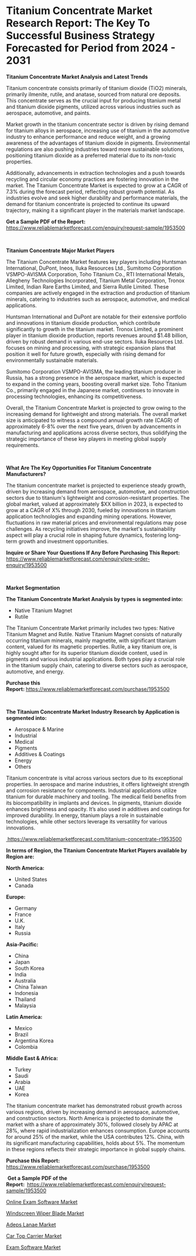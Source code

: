 <p><h1>Titanium Concentrate Market Research Report: The Key To Successful Business Strategy Forecasted for Period from 2024 - 2031</h1></p><p><strong>Titanium Concentrate Market Analysis and Latest Trends</strong></p>
<p><p>Titanium concentrate consists primarily of titanium dioxide (TiO2) minerals, primarily ilmenite, rutile, and anatase, sourced from natural ore deposits. This concentrate serves as the crucial input for producing titanium metal and titanium dioxide pigments, utilized across various industries such as aerospace, automotive, and paints.</p><p>Market growth in the titanium concentrate sector is driven by rising demand for titanium alloys in aerospace, increasing use of titanium in the automotive industry to enhance performance and reduce weight, and a growing awareness of the advantages of titanium dioxide in pigments. Environmental regulations are also pushing industries toward more sustainable solutions, positioning titanium dioxide as a preferred material due to its non-toxic properties.</p><p>Additionally, advancements in extraction technologies and a push towards recycling and circular economy practices are fostering innovation in the market. The Titanium Concentrate Market is expected to grow at a CAGR of 7.3% during the forecast period, reflecting robust growth potential. As industries evolve and seek higher durability and performance materials, the demand for titanium concentrate is projected to continue its upward trajectory, making it a significant player in the materials market landscape.</p></p>
<p><strong>Get a Sample PDF of the Report:&nbsp;</strong> <a href="https://www.reliablemarketforecast.com/enquiry/request-sample/1953500?utm_campaign=1110&utm_medium=2&utm_source=Github&utm_content=ia&utm_term=14112024&utm_id=titanium-concentrate">https://www.reliablemarketforecast.com/enquiry/request-sample/1953500</a></p>
<p>&nbsp;</p>
<p><strong>Titanium Concentrate Major Market Players</strong></p>
<p><p>The Titanium Concentrate Market features key players including Huntsman International, DuPont, Ineos, Iluka Resources Ltd., Sumitomo Corporation VSMPO-AVISMA Corporation, Toho Titanium Co., RTI International Metals, Allegheny Technologies Incorporated, Titanium Metal Corporation, Tronox Limited, Indian Rare Earths Limited, and Sierra Rutile Limited. These companies are actively engaged in the extraction and production of titanium minerals, catering to industries such as aerospace, automotive, and medical applications.</p><p>Huntsman International and DuPont are notable for their extensive portfolio and innovations in titanium dioxide production, which contribute significantly to growth in the titanium market. Tronox Limited, a prominent player in titanium dioxide production, reports revenues around $1.48 billion, driven by robust demand in various end-use sectors. Iluka Resources Ltd. focuses on mining and processing, with strategic expansion plans that position it well for future growth, especially with rising demand for environmentally sustainable materials.</p><p>Sumitomo Corporation VSMPO-AVISMA, the leading titanium producer in Russia, has a strong presence in the aerospace market, which is expected to expand in the coming years, boosting overall market size. Toho Titanium Co., primarily engaged in the Japanese market, continues to innovate in processing technologies, enhancing its competitiveness.</p><p>Overall, the Titanium Concentrate Market is projected to grow owing to the increasing demand for lightweight and strong materials. The overall market size is anticipated to witness a compound annual growth rate (CAGR) of approximately 6-8% over the next five years, driven by advancements in manufacturing and applications across diverse sectors, thus solidifying the strategic importance of these key players in meeting global supply requirements.</p></p>
<p>&nbsp;</p>
<p><strong>What Are The Key Opportunities For Titanium Concentrate Manufacturers?</strong></p>
<p><p>The titanium concentrate market is projected to experience steady growth, driven by increasing demand from aerospace, automotive, and construction sectors due to titanium's lightweight and corrosion-resistant properties. The global market, valued at approximately $XX billion in 2023, is expected to grow at a CAGR of X% through 2030, fueled by innovations in titanium application technologies and expanding mining operations. However, fluctuations in raw material prices and environmental regulations may pose challenges. As recycling initiatives improve, the market's sustainability aspect will play a crucial role in shaping future dynamics, fostering long-term growth and investment opportunities.</p></p>
<p><strong>Inquire or Share Your Questions If Any Before Purchasing This Report:</strong> <a href="https://www.reliablemarketforecast.com/enquiry/pre-order-enquiry/1953500?utm_campaign=1110&utm_medium=2&utm_source=Github&utm_content=ia&utm_term=14112024&utm_id=titanium-concentrate">https://www.reliablemarketforecast.com/enquiry/pre-order-enquiry/1953500</a></p>
<p>&nbsp;</p>
<p><strong>Market Segmentation</strong></p>
<p><strong>The Titanium Concentrate Market Analysis by types is segmented into:</strong></p>
<p><ul><li>Native Titanium Magnet</li><li>Rutile</li></ul></p>
<p><p>The Titanium Concentrate Market primarily includes two types: Native Titanium Magnet and Rutile. Native Titanium Magnet consists of naturally occurring titanium minerals, mainly magnetite, with significant titanium content, valued for its magnetic properties. Rutile, a key titanium ore, is highly sought after for its superior titanium dioxide content, used in pigments and various industrial applications. Both types play a crucial role in the titanium supply chain, catering to diverse sectors such as aerospace, automotive, and energy.</p></p>
<p><strong>Purchase this Report:&nbsp;</strong><a href="https://www.reliablemarketforecast.com/purchase/1953500?utm_campaign=1110&utm_medium=2&utm_source=Github&utm_content=ia&utm_term=14112024&utm_id=titanium-concentrate">https://www.reliablemarketforecast.com/purchase/1953500</a></p>
<p>&nbsp;</p>
<p><strong>The Titanium Concentrate Market Industry Research by Application is segmented into:</strong></p>
<p><ul><li>Aerospace & Marine</li><li>Industrial</li><li>Medical</li><li>Pigments</li><li>Additives & Coatings</li><li>Energy</li><li>Others</li></ul></p>
<p><p>Titanium concentrate is vital across various sectors due to its exceptional properties. In aerospace and marine industries, it offers lightweight strength and corrosion resistance for components. Industrial applications utilize titanium for durable machinery and tooling. The medical field benefits from its biocompatibility in implants and devices. In pigments, titanium dioxide enhances brightness and opacity. It’s also used in additives and coatings for improved durability. In energy, titanium plays a role in sustainable technologies, while other sectors leverage its versatility for various innovations.</p></p>
<p><a href="https://www.reliablemarketforecast.com/titanium-concentrate-r1953500?utm_campaign=1110&utm_medium=2&utm_source=Github&utm_content=ia&utm_term=14112024&utm_id=titanium-concentrate">&nbsp;https://www.reliablemarketforecast.com/titanium-concentrate-r1953500</a></p>
<p><strong>In terms of Region, the Titanium Concentrate Market Players available by Region are:</strong></p>
<p>
    <p> <strong> North America: </strong>
        <ul>
            <li>United States</li>
            <li>Canada</li>
        </ul>
        </p> 
    <p> <strong> Europe: </strong>
        <ul>
            <li>Germany</li>
            <li>France</li>
            <li>U.K.</li>
            <li>Italy</li>
            <li>Russia</li>
        </ul>
        </p> 
    <p> <strong> Asia-Pacific: </strong>
        <ul>
            <li>China</li>
            <li>Japan</li>
            <li>South Korea</li>
            <li>India</li>
            <li>Australia</li>
            <li>China Taiwan</li>
            <li>Indonesia</li>
            <li>Thailand</li>
            <li>Malaysia</li>
        </ul>
        </p> 
    <p> <strong> Latin America: </strong>
        <ul>
            <li>Mexico</li>
            <li>Brazil</li>
            <li>Argentina Korea</li>
            <li>Colombia</li>
        </ul>
        </p> 
    <p> <strong> Middle East & Africa: </strong>
        <ul>
            <li>Turkey</li>
            <li>Saudi</li>
            <li>Arabia</li>
            <li>UAE</li>
            <li>Korea</li>
        </ul>
    </p>
    </p>
<p><p>The titanium concentrate market has demonstrated robust growth across various regions, driven by increasing demand in aerospace, automotive, and construction sectors. North America is projected to dominate the market with a share of approximately 30%, followed closely by APAC at 28%, where rapid industrialization enhances consumption. Europe accounts for around 25% of the market, while the USA contributes 12%. China, with its significant manufacturing capabilities, holds about 5%. The momentum in these regions reflects their strategic importance in global supply chains.</p></p>
<p><strong>Purchase this Report: </strong><a href="https://www.reliablemarketforecast.com/purchase/1953500?utm_campaign=1110&utm_medium=2&utm_source=Github&utm_content=ia&utm_term=14112024&utm_id=titanium-concentrate">https://www.reliablemarketforecast.com/purchase/1953500</a></p>
<p>&nbsp;<strong>Get a Sample PDF of the Report:&nbsp;&nbsp;</strong><a href="https://www.reliablemarketforecast.com/enquiry/request-sample/1953500?utm_campaign=1110&utm_medium=2&utm_source=Github&utm_content=ia&utm_term=14112024&utm_id=titanium-concentrate">https://www.reliablemarketforecast.com/enquiry/request-sample/1953500</a></p>
<p><strong></strong></p>
<p><p><a href="https://issuu.com/reportprime-2/docs/online-exam-software-market-size-20_affc1e80f7ec25?utm_campaign=1110&utm_medium=2&utm_source=Github&utm_content=ia&utm_term=14112024&utm_id=titanium-concentrate">Online Exam Software Market</a></p><p><a href="https://www.linkedin.com/pulse/windscreen-wiper-blade-market-size-share-growth-analysis-type-smnle?utm_campaign=1110&utm_medium=2&utm_source=Github&utm_content=ia&utm_term=14112024&utm_id=titanium-concentrate">Windscreen Wiper Blade Market</a></p><p><a href="https://www.linkedin.com/pulse/surfing-adeps-lanae-wave-riding-market-currents-2031-n2mwf?utm_campaign=1110&utm_medium=2&utm_source=Github&utm_content=ia&utm_term=14112024&utm_id=titanium-concentrate">Adeps Lanae Market</a></p><p><a href="https://www.linkedin.com/pulse/car-top-carrier-revenue-growth-report-2024-2031-dataveil-ozqwe?utm_campaign=1110&utm_medium=2&utm_source=Github&utm_content=ia&utm_term=14112024&utm_id=titanium-concentrate">Car Top Carrier Market</a></p><p><a href="https://issuu.com/reportprime-2/docs/exam-software-market-size-2030.pptx_f049832d2d752f?utm_campaign=1110&utm_medium=2&utm_source=Github&utm_content=ia&utm_term=14112024&utm_id=titanium-concentrate">Exam Software Market</a></p></p>